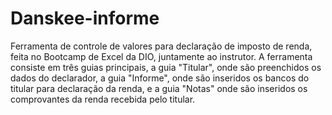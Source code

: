 # Danskee-informe

Ferramenta de controle de valores para declaração de imposto de renda, feita no Bootcamp de Excel da DIO, juntamente ao instrutor.
A ferramenta consiste em três guias principais, a guia "Titular", onde são preenchidos os dados do declarador, a guia "Informe", onde são inseridos os bancos do titular para declaração da renda, e a guia "Notas" onde são inseridos os comprovantes da renda recebida pelo titular.
